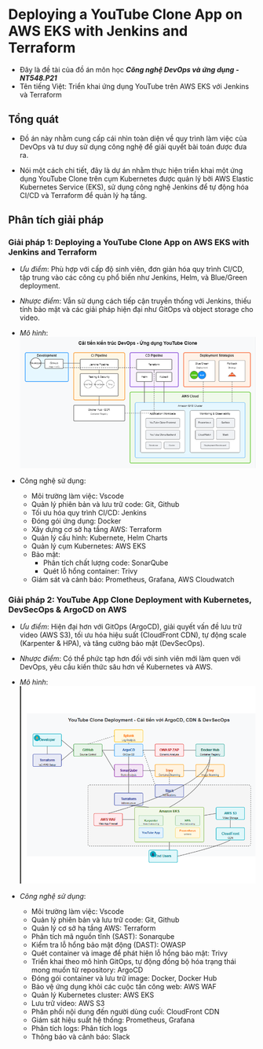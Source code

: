 # Deploying a YouTube Clone App on AWS EKS with Jenkins and Terraform

- Đây là đề tài của đồ án môn học ***Công nghệ DevOps và ứng dụng - NT548.P21***
- Tên tiếng Việt: Triển khai ứng dụng YouTube trên AWS EKS với Jenkins và Terraform

## Tổng quát

- Đồ án này nhằm cung cấp cái nhìn toàn diện về quy trình làm việc của DevOps và tư duy sử dụng công nghệ để giải quyết bài toán được đưa ra. 

- Nói một cách chi tiết, đây là dự án nhằm thực hiện triển khai một ứng dụng YouTube Clone trên cụm Kubernetes được quản lý bởi AWS Elastic Kubernetes Service (EKS), sử dụng công nghệ Jenkins để tự động hóa CI/CD và Terraform để quản lý hạ tầng.

## Phân tích giải pháp

### Giải pháp 1: Deploying a YouTube Clone App on AWS EKS with Jenkins and Terraform

- *Ưu điểm*: Phù hợp với cấp độ sinh viên, đơn giản hóa quy trình CI/CD, tập trung vào các công cụ phổ biến như Jenkins, Helm, và Blue/Green deployment.

- *Nhược điểm*: Vẫn sử dụng cách tiếp cận truyền thống với Jenkins, thiếu tính bảo mật và các giải pháp hiện đại như GitOps và object storage cho video.

- *Mô hình*:
![Giải pháp 1](/Asset/Image/first-solution.png)

- Công nghệ sử dụng: 

    - Môi trường làm việc: Vscode
    - Quản lý phiên bản và lưu trữ code: Git, Github
    - Tối ưu hóa quy trình CI/CD: Jenkins
    - Đóng gói ứng dụng: Docker
    - Xây dựng cơ sở hạ tầng AWS: Terraform
    - Quản lý cấu hình: Kubernete, Helm Charts
    - Quản lý cụm Kubernetes: AWS EKS
    - Bảo mật:
        - Phân tích chất lượng code: SonarQube
        - Quét lỗ hổng container: Trivy
    - Giám sát và cảnh báo: Prometheus, Grafana, AWS Cloudwatch


### Giải pháp 2: YouTube App Clone Deployment with Kubernetes, DevSecOps & ArgoCD on AWS

- *Ưu điểm*: Hiện đại hơn với GitOps (ArgoCD), giải quyết vấn đề lưu trữ video (AWS S3), tối ưu hóa hiệu suất (CloudFront CDN), tự động scale (Karpenter & HPA), và tăng cường bảo mật (DevSecOps).

- *Nhược điểm*: Có thể phức tạp hơn đối với sinh viên mới làm quen với DevOps, yêu cầu kiến thức sâu hơn về Kubernetes và AWS.

- *Mô hình*: 
![Giải pháp 2](/Asset/Image/second-solution.png)

- *Công nghệ sử dụng*:

    - Môi trường làm việc: Vscode
    - Quản lý phiên bản và lưu trữ code: Git, Github
    - Quản lý cơ sở hạ tầng AWS: Terraform
    - Phân tích mã nguồn tĩnh (SAST): Sonarqube
    - Kiểm tra lỗ hổng bảo mật động (DAST): OWASP
    - Quét container và image để phát hiện lỗ hổng bảo mật: Trivy
    - Triển khai theo mô hình GitOps, tự động đồng bộ hóa trạng thái mong muốn từ repository: ArgoCD
    - Đóng gói container và lưu trữ image: Docker, Docker Hub
    - Bảo vệ ứng dụng khỏi các cuộc tấn công web: AWS WAF
    - Quản lý Kubernetes cluster: AWS EKS
    - Lưu trữ video: AWS S3
    - Phân phối nội dung đến người dùng cuối: CloudFront CDN
    - Giám sát hiệu suất hệ thống: Prometheus, Grafana
    - Phân tích logs: Phân tích logs
    - Thông báo và cảnh báo: Slack
